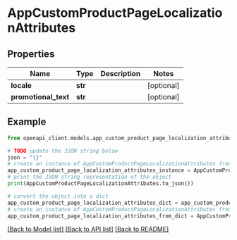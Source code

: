 # AppCustomProductPageLocalizationAttributes


## Properties

Name | Type | Description | Notes
------------ | ------------- | ------------- | -------------
**locale** | **str** |  | [optional] 
**promotional_text** | **str** |  | [optional] 

## Example

```python
from openapi_client.models.app_custom_product_page_localization_attributes import AppCustomProductPageLocalizationAttributes

# TODO update the JSON string below
json = "{}"
# create an instance of AppCustomProductPageLocalizationAttributes from a JSON string
app_custom_product_page_localization_attributes_instance = AppCustomProductPageLocalizationAttributes.from_json(json)
# print the JSON string representation of the object
print(AppCustomProductPageLocalizationAttributes.to_json())

# convert the object into a dict
app_custom_product_page_localization_attributes_dict = app_custom_product_page_localization_attributes_instance.to_dict()
# create an instance of AppCustomProductPageLocalizationAttributes from a dict
app_custom_product_page_localization_attributes_from_dict = AppCustomProductPageLocalizationAttributes.from_dict(app_custom_product_page_localization_attributes_dict)
```
[[Back to Model list]](../README.md#documentation-for-models) [[Back to API list]](../README.md#documentation-for-api-endpoints) [[Back to README]](../README.md)


